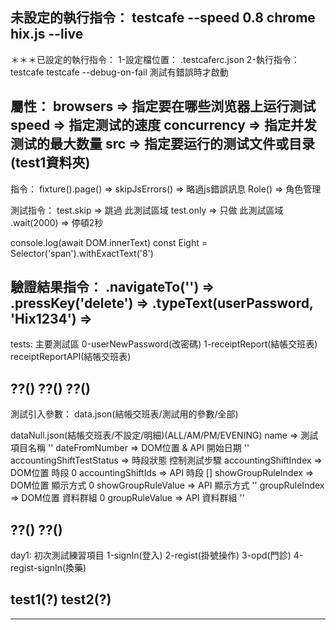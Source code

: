 未設定的執行指令：
testcafe --speed 0.8 chrome hix.js --live
-------------------------------------------------------------------------------
＊＊＊已設定的執行指令：
1-設定檔位置：
.testcaferc.json
2-執行指令：
testcafe
testcafe --debug-on-fail 測試有錯誤時才啟動

屬性：
browsers => 指定要在哪些浏览器上运行测试
speed => 指定测试的速度
concurrency => 指定并发测试的最大数量
src => 指定要运行的测试文件或目录(test1資料夾)
-------------------------------------------------------------------------------
指令：
fixture().page() => 
skipJsErrors() => 略過js錯誤訊息
Role() => 角色管理

測試指令：
test.skip => 跳過 此測試區域
test.only => 只做 此測試區域
.wait(2000) => 停頓2秒

console.log(await DOM.innerText)
const Eight = Selector('span').withExactText('8')

驗證結果指令：
.navigateTo('') => 
.pressKey('delete') => 
.typeText(userPassword, 'Hix1234') => 
-------------------------------------------------------------------------------
tests: 主要測試區
0-userNewPassword(改密碼)
1-receiptReport(結帳交班表)
receiptReportAPI(結帳交班表)

??()
??()
??()
-------------------------------------------------------------------------------
測試引入參數：
data.json(結帳交班表/測試用的參數/全部)

dataNull.json(結帳交班表/不設定/明細)(ALL/AM/PM/EVENING)
name  => 測試項目名稱 ''
dateFromNumber  => DOM位置 & API 開始日期 ''
accountingShiftTestStatus  => 時段狀態 控制測試步驟
accountingShiftIndex  => DOM位置 時段 0
accountingShiftIds  => API 時段 []
showGroupRuleIndex  => DOM位置 顯示方式 0
showGroupRuleValue  => API 顯示方式 ''
groupRuleIndex  => DOM位置 資料群組 0
groupRuleValue  => API 資料群組 ''

??()
??()
-------------------------------------------------------------------------------
day1: 初次測試練習項目
1-signIn(登入)
2-regist(掛號操作)
3-opd(門診)
4-regist-signIn(換藥)

test1(?)
test2(?)
-------------------------------------------------------------------------------
-------------------------------------------------------------------------------